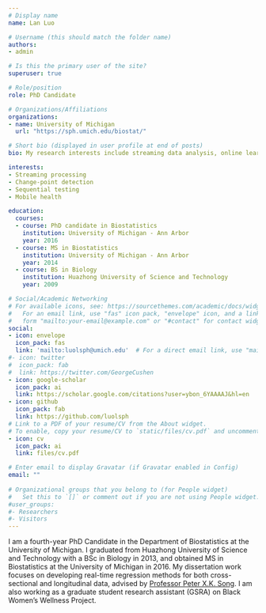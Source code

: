```yaml
---
# Display name
name: Lan Luo

# Username (this should match the folder name)
authors:
- admin

# Is this the primary user of the site?
superuser: true

# Role/position
role: PhD Candidate

# Organizations/Affiliations
organizations:
- name: University of Michigan
  url: "https://sph.umich.edu/biostat/"

# Short bio (displayed in user profile at end of posts)
bio: My research interests include streaming data analysis, online learning, change-point detection, sequential testing and longitudinal data analysis.

interests:
- Streaming processing
- Change-point detection
- Sequential testing
- Mobile health

education:
  courses:
  - course: PhD candidate in Biostatistics
    institution: University of Michigan - Ann Arbor
    year: 2016
  - course: MS in Biostatistics
    institution: University of Michigan - Ann Arbor
    year: 2014
  - course: BS in Biology
    institution: Huazhong University of Science and Technology
    year: 2009

# Social/Academic Networking
# For available icons, see: https://sourcethemes.com/academic/docs/widgets/#icons
#   For an email link, use "fas" icon pack, "envelope" icon, and a link in the
#   form "mailto:your-email@example.com" or "#contact" for contact widget.
social:
- icon: envelope
  icon_pack: fas
  link: 'mailto:luolsph@umich.edu'  # For a direct email link, use "mailto:test@example.org".
#- icon: twitter
#  icon_pack: fab
#  link: https://twitter.com/GeorgeCushen
- icon: google-scholar
  icon_pack: ai
  link: https://scholar.google.com/citations?user=ybon_6YAAAAJ&hl=en
- icon: github
  icon_pack: fab
  link: https://github.com/luolsph
# Link to a PDF of your resume/CV from the About widget.
# To enable, copy your resume/CV to `static/files/cv.pdf` and uncomment the lines below.  
- icon: cv
  icon_pack: ai
  link: files/cv.pdf

# Enter email to display Gravatar (if Gravatar enabled in Config)
email: ""
  
# Organizational groups that you belong to (for People widget)
#   Set this to `[]` or comment out if you are not using People widget.  
#user_groups:
#- Researchers
#- Visitors
---
```


I am a fourth-year PhD Candidate in the Department of Biostatistics at the University of Michigan. I graduated from Huazhong University of Science and Technology with a BSc in Biology in 2013, and obtained MS in Biostatistics at the University of Michigan in 2016. My dissertation work focuses on developing real-time regression methods for both cross-sectional and longitudinal data, advised by <a href="http://www.umich.edu/~songlab/people.html" target="_blank">Professor Peter X.K. Song</a>. I am also working as a graduate student research assistant (GSRA) on Black Women’s Wellness Project.
